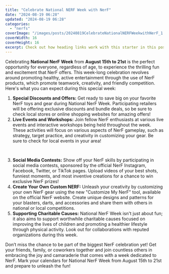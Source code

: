 ```yaml
---
title: "Celebrate National NERF Week with NerF"
date: "2024-08-19 06:28"
updated: "2024-08-19 06:28"
categories:
  - "nerfs"
coverImage: "/images/posts/20240819CelebrateNationalNERFWeekwithNerF_1.jpg"
coverWidth: 16
coverHeight: 16
excerpt: Check out how heading links work with this starter in this post.
---
```


<script>
  import { base } from '$app/paths';
</script>


Celebrating **National NerF Week** from **August 15th to 21st** is the perfect opportunity for everyone, regardless of age, to experience the thrilling fun and excitement that NerF offers. This week-long celebration revolves around promoting healthy, active entertainment through the use of NerF products, which promote teamwork, creativity, and friendly competition. Here's what you can expect during this special week:

1. **Special Discounts and Offers:** 
Get ready to save big on your favorite NerF toys and gear during National NerF Week. Participating retailers will be offering exclusive discounts and bundle deals, so be sure to check local stores or online shopping websites for amazing offers!
2. **Live Events and Workshops:** 
Join fellow NerF enthusiasts at various live events and interactive workshops being held throughout the week. These activities will focus on various aspects of NerF gameplay, such as strategy, target practice, and creativity in customizing your gear. Be sure to check for local events in your area!

<img class="inline object-contain w-full my-4" src="{base}/images/posts/20240819CelebrateNationalNERFWeekwithNerF_2.jpg" alt="" style="aspect-ratio: 16 / 16;" width="16" height="16">

3. **Social Media Contests:** 
Show off your NerF skills by participating in social media contests, sponsored by the official NerF Instagram, Facebook, Twitter, or TikTok pages. Upload videos of your best shots, funniest moments, and most inventive creations for a chance to win exclusive NerF prizes!
4. **Create Your Own Custom NERF:** 
Unleash your creativity by customizing your own NerF gear using the new "Customize My NerF" tool, available on the official NerF website. Create unique designs and patterns for your blasters, darts, and accessories and share them with others in national or local competitions.
5. **Supporting Charitable Causes:** 
National NerF Week isn't just about fun; it also aims to support worthwhile charitable causes focused on improving the lives of children and promoting a healthier lifestyle through physical activity. Look out for collaborations with reputed organizations during this week.

Don’t miss the chance to be part of the biggest NerF celebration yet! Get your friends, family, or coworkers together and join countless others in embracing the joy and camaraderie that comes with a week dedicated to NerF. Mark your calendars for National NerF Week from August 15th to 21st and prepare to unleash the fun!